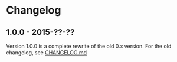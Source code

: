 # Changelog

## 1.0.0 - 2015-??-??
Version 1.0.0 is a complete rewrite of the old 0.x version.
For the old changelog, see [CHANGELOG.md](https://github.com/zaggino/brackets-git/blob/master/CHANGELOG.md)
